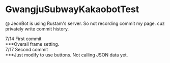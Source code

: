 # GwangjuSubwayKakaobotTest
@ JeonBot is using Rustam's server. So not recording commit my page. cuz privately write commit history.

7/14 First commit\
***Overall frame setting.\
7/17 Second commit\
***Just modify to use buttons. Not calling JSON data yet.
